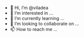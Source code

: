 - 👋 Hi, I’m @viladea
- 👀 I’m interested in ...
- 🌱 I’m currently learning ...
- 💞️ I’m looking to collaborate on ...
- 📫 How to reach me ...

<!---
viladea/viladea is a ✨ special ✨ repository because its `README.md` (this file) appears on your GitHub profile.
You can click the Preview link to take a look at your changes.
--->
